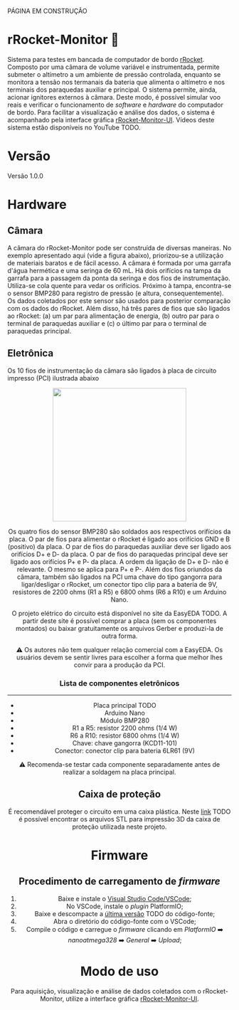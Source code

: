 PÁGINA EM CONSTRUÇÃO

# rRocket-Monitor 🚀 

Sistema para testes em bancada de computador de bordo [rRocket](https://github.com/gbertoldo/rRocket). Composto por uma câmara de volume variável e instrumentada, permite submeter o altímetro a um ambiente de pressão controlada, enquanto se monitora a tensão nos termanais da bateria que alimenta o altímetro e nos terminais dos paraquedas auxiliar e principal. O sistema permite, ainda, acionar ignitores externos à câmara. Deste modo, é possível simular voo reais e verificar o funcionamento de _software_ e _hardware_ do computador de bordo. Para facilitar a visualização e análise dos dados, o sistema é acompanhado pela interface gráfica [rRocket-Monitor-UI](https://github.com/gbertoldo/rRocket-Monitor-UI). Vídeos deste sistema estão disponíveis no YouTube TODO.

# Versão
Versão 1.0.0

# Hardware

## Câmara
A câmara do rRocket-Monitor pode ser construída de diversas maneiras. No exemplo apresentado aqui (vide a figura abaixo), priorizou-se a utilização de materiais baratos e de fácil acesso. A câmara é formada por uma garrafa d'água hermética e uma seringa de 60 mL. Há dois orifícios na tampa da garrafa para a passagem da ponta da seringa e dos fios de instrumentação. Utiliza-se cola quente para vedar os orifícios. Próximo à tampa, encontra-se o sensor BMP280 para registro de pressão (e altura, consequentemente). Os dados coletados por este sensor são usados para posterior comparação com os dados do rRocket. Além disso, há três pares de fios que são ligados ao rRocket: (a) um par para alimentação de energia, (b) outro par para o terminal de paraquedas auxiliar e (c) o último par para o terminal de paraquedas principal.

## Eletrônica
Os 10 fios de instrumentação da câmara são ligados à placa de circuito impresso (PCI) ilustrada abaixo
<center>
<picture>
<img src="https://github.com/user-attachments/assets/079dafb8-f03c-4934-8827-462ed0c98f62" width="300" />
</picture>
   
Os quatro fios do sensor BMP280 são soldados aos respectivos orifícios da placa. O par de fios para alimentar o rRocket é ligado aos orifícios GND e B (positivo) da placa. O par de fios do paraquedas auxiliar deve ser ligado aos orifícios D+ e D- da placa. O par de fios do paraquedas principal deve ser ligado aos orifícios P+ e P- da placa. A ordem da ligação de D+ e D- não é relevante. O mesmo se aplica para P+ e P-. Além dos fios oriundos da câmara, também são ligados na PCI uma chave do tipo gangorra para ligar/desligar o rRocket, um conector tipo clip para a bateria de 9V, resistores de 2200 ohms (R1 a R5) e 6800 ohms (R6 a R10) e um Arduino Nano.

O projeto elétrico do circuito está disponível no site da EasyEDA TODO. A partir deste site é possível comprar a placa (sem os componentes montados) ou baixar gratuitamente os arquivos Gerber e produzi-la de outra forma.

⚠️ Os autores não tem qualquer relação comercial com a EasyEDA. Os usuários devem se sentir livres para escolher a forma que melhor lhes convir para a produção da PCI.


### Lista de componentes eletrônicos
--------------------------------
- Placa principal TODO
- Arduino Nano
- Módulo BMP280
- R1 a R5: resistor 2200 ohms (1/4 W)
- R6 a R10: resistor 6800 ohms (1/4 W)
- Chave: chave gangorra (KCD11-101)
- Conector: conector clip para bateria 6LR61 (9V)

⚠️ Recomenda-se testar cada componente separadamente antes de realizar a soldagem na placa principal.

## Caixa de proteção

É recomendável proteger o circuito em uma caixa plástica. Neste [link](https://github.com/gbertoldo/rRocket-Monitor/tree/master/src) TODO é possível encontrar os arquivos STL para impressão 3D da caixa de proteção utilizada neste projeto. 

# Firmware

Procedimento de carregamento de _firmware_
------------------------------------------
1. Baixe e instale o [Visual Studio Code/VSCode](https://code.visualstudio.com/);
1. No VSCode, instale o _plugin_ PlatformIO;
1. Baixe e descompacte a [última versão](https://github.com/gbertoldo/rRocket/tags) TODO do código-fonte;
1. Abra o diretório do código-fonte com o VSCode;
1. Compile o código e carregue o _firmware_ clicando em _PlatformIO_ :arrow_right: _nanoatmega328_ :arrow_right: _General_ :arrow_right: _Upload_;

# Modo de uso
Para aquisição, visualização e análise de dados coletados com o rRocket-Monitor, utilize a interface gráfica [rRocket-Monitor-UI](https://github.com/gbertoldo/rRocket-Monitor-UI).
